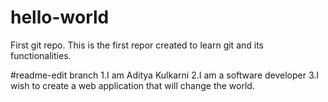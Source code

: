 # hello-world
First git repo.
This is the first repor created to learn git and its functionalities.

#readme-edit branch
1.I am Aditya Kulkarni
2.I am a software developer
3.I wish to create a web application that will change the world.
